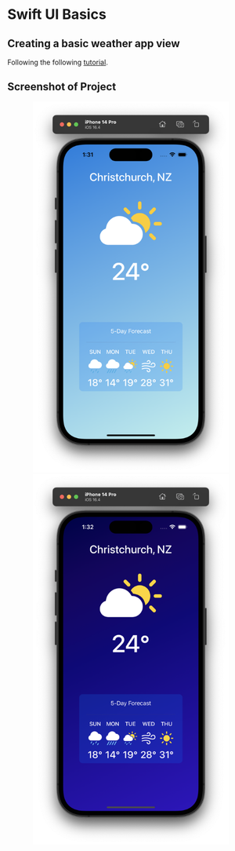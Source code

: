 # Swift UI Basics

## Creating a basic weather app view

Following the following [tutorial](https://www.youtube.com/watch?v=HXoVSbwWUIk).

## Screenshot of Project

<div align="center">
    <img src="LightModeView.png" alt="Light Mode" width="400"/>
    <img src="DarkModeView.png" alt="Dark Mode" width="400"/>
</div>
